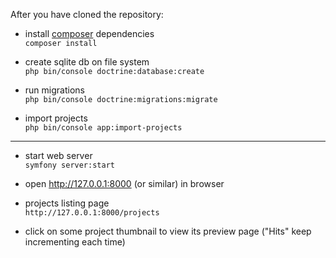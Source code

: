 After you have cloned the repository:

- install [composer](https://getcomposer.org) dependencies  
```composer install```

- create sqlite db on file system  
```php bin/console doctrine:database:create```
  
- run migrations  
```php bin/console doctrine:migrations:migrate```  

- import projects  
```php bin/console app:import-projects```  

---
- start web server  
```symfony server:start```  
- open http://127.0.0.1:8000 (or similar) in browser

- projects listing page  
```http://127.0.0.1:8000/projects```

- click on some project thumbnail to view its preview page ("Hits" keep incrementing each time)